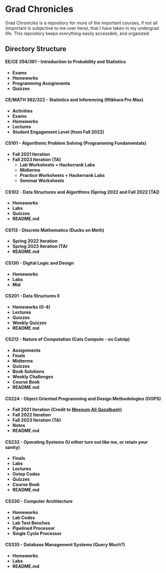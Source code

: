 # Grad Chronicles

Grad Chronicles is a repository for more of the important courses, if not all (important is subjective to me over here), that I have taken in my undergrad life. This repository keeps everything easily accessible, and organized.

## Directory Structure
<!-- 
```
Grad Chronicles
├── EE/CE 354/361 - Introduction to Probability and Statistics 
│   ├── Exams
│   ├── Homeworks
│   ├── Programming Assignments
│   └── Quizzes
|
├── CE/MATH 362/322 - Statistics and Inferencing (Iftikhara Pro Max)
│   ├── Activities
│   ├── Exams
│   ├── Homeworks
│   ├── Lectures
│   └── Student Engagement Level (from Fall 2022)
|
├── CS101 - Algorithmic Problem Solving (Programming Fundamentals)
│   ├── Fall 2021 Iteration
│   └── Fall 2023 Iteration (TA)
│       ├── Lab Worksheets + Hackerrank Labs
│       ├── Midterms
│       ├── Practice Worksheets + Hackerrank Labs
│       └── Seminar Worksheets
│   
├── CS102 - Data Structures and Algorithms (Spring 2022 and Fall 2022 [TA])
│   ├── Homeworks
│   ├── Labs
│   ├── Quizzes
│   └── README.md
│
├── CS113 - Discrete Mathematics (Ducks on Meth)
│   ├── Spring 2022 Iteration
│   ├── Spring 2023 Iteration (TA)
|   └── README.md
|
├── CS130 - Digital Logic and Design
|   ├── Homeworks
|   ├── Labs
|   └── Mid
│
├── CS201 - Data Structures II
│   ├── Homework 0
│   ├── Homework 1
│   ├── Homework 2
│   ├── Homework 3
│   ├── Homework 4
│   ├── Lectures
│   ├── Quizzes
│   ├── Weekly Quizzes
│   └── README.md
|
├── CS212 - Nature of Computation (Cats Compute - on Catnip)
│   ├── Assignments
│   ├── Finals
│   ├── Midterms
│   ├── Quizzes
│   ├── Book Solutions
│   ├── Weekly Challenges
│   ├── Course Book
│   └── README.md
|
├── CS224 - Object Oriented Programming and Design Methodologies (OOPS)
│   ├── Fall 2021 Iteration (Credit goes to [Meesum Ali Qazalbash](https://github.com/qazalbash/))
│   ├── Fall 2022 Iteration
│   ├── Fall 2023 Iteration (TA)
│   ├── Notes
|   └── README.md
|
├── CS232 - Operating Systems (U either turn out like me, or retain your sanity)
│   ├── Finals
│   ├── Labs
│   ├── Lectures
│   ├── Ostep Codes
│   ├── Quizzes
│   ├── Course Book
|   └── README.md
|
├── CS330 - Computer Architecture
|
└── CS335 - Database Management Systems (Query Much?)
    ├── Homeworks
    ├── Labs
    └── README.md

``` -->
#### **EE/CE 354/361 - Introduction to Probability and Statistics**
- **Exams**
- **Homeworks**
- **Programming Assignments**
- **Quizzes**

#### **CE/MATH 362/322 - Statistics and Inferencing (Iftikhara Pro Max)**
- **Activities**
- **Exams**
- **Homeworks**
- **Lectures**
- **Student Engagement Level (from Fall 2022)**

#### **CS101 - Algorithmic Problem Solving (Programming Fundamentals)**
- **Fall 2021 Iteration**
- **Fall 2023 Iteration (TA)**
    - **Lab Worksheets + Hackerrank Labs**
    - **Midterms**
    - **Practice Worksheets + Hackerrank Labs**
    - **Seminar Worksheets**

#### **CS102 - Data Structures and Algorithms (Spring 2022 and Fall 2022 [TA])**
- **Homeworks**
- **Labs**
- **Quizzes**
- **README.md**

#### **CS113 - Discrete Mathematics (Ducks on Meth)**
- **Spring 2022 Iteration**
- **Spring 2023 Iteration (TA)**
- **README.md**

#### **CS130 - Digital Logic and Design**
- **Homeworks**
- **Labs**
- **Mid**

#### **CS201 - Data Structures II**
- **Homeworks (0-4)**
- **Lectures**
- **Quizzes**
- **Weekly Quizzes**
- **README.md**

#### **CS212 - Nature of Computation (Cats Compute - on Catnip)**
- **Assignments**
- **Finals**
- **Midterms**
- **Quizzes**
- **Book Solutions**
- **Weekly Challenges**
- **Course Book**
- **README.md**

#### **CS224 - Object Oriented Programming and Design Methodologies (OOPS)**
- **Fall 2021 Iteration (Credit to [Meesum Ali Qazalbash](https://github.com/qazalbash/))**
- **Fall 2022 Iteration**
- **Fall 2023 Iteration (TA)**
- **Notes**
- **README.md**

#### **CS232 - Operating Systems (U either turn out like me, or retain your sanity)**
- **Finals**
- **Labs**
- **Lectures**
- **Ostep Codes**
- **Quizzes**
- **Course Book**
- **README.md**

#### **CS330 - Computer Architecture**
- **Homeworks**
- **Lab Codes**
- **Lab Test Benches**
- **Pipelined Processor**
- **Single Cycle Processor** 


#### **CS335 - Database Management Systems (Query Much?)**
- **Homeworks**
- **Labs**
- **README.md**